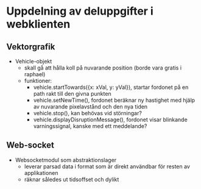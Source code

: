 # Uppdelning av deluppgifter i webklienten

## Vektorgrafik
- Vehicle-objekt
  - skall gå att hålla koll på nuvarande position (borde vara gratis i raphael)
  - funktioner:
    - vehicle.startTowards({x: xVal, y: yVal}), startar fordonet på en path rakt till den givna punkten
    - vehicle.setNewTime(<tid>), fordonet beräknar ny hastighet med hjälp av nuvarande pixelavstånd och den nya tiden
    - vehicle.stop(), kan behövas vid störningar?
    - vehicle.displayDisruptionMessage(<meddelande>), fordonet visar blinkande varningssignal, kanske med ett meddelande?
  

## Web-socket
- Websocketmodul som abstraktionslager
  - leverar parsad data i format som är direkt användbar för resten av applikationen
  - räknar således ut tidsoffset och dylikt